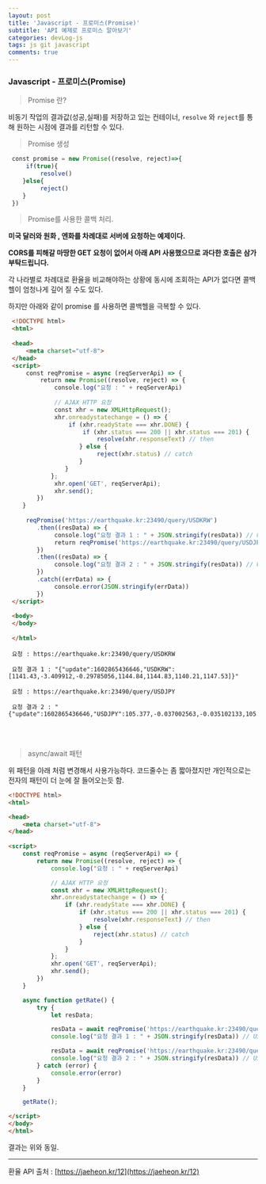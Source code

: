 ```yaml
---
layout: post
title: 'Javascript - 프로미스(Promise)'
subtitle: 'API 예제로 프로미스 알아보기'
categories: devLog-js
tags: js git javascript
comments: true
---
```


### Javascript - 프로미스(Promise)

> Promise 란?

비동기 작업의 결과값(성공,실패)를 저장하고 있는 컨테이너, `resolve` 와 `reject`를 통해 원하는 시점에 결과를 리턴할 수 있다.

> Promise 생성

```javascript
 const promise = new Promise((resolve, reject)=>{
     if(true){
         resolve()
    }else{
         reject()
    }
 })
```

> Promise를 사용한 콜백 처리.

**미국 달러와 원화 , 엔화를 차례대로 서버에 요청하는 예제이다.**

**CORS를 피해갈 마땅한 GET 요청이 없어서 아래 API 사용했으므로 과다한 호출은 삼가 부탁드립니다.**

각 나라별로 차례대로 환율을 비교해야하는 상황에 동시에 조회하는 API가 없다면 콜백 헬이 엄청나게 깊어 질 수도 있다.

하지만 아래와 같이 promise 를 사용하면 콜백헬을 극복할 수 있다.

```html
 <!DOCTYPE html>
 <html>
 ​
 <head>
     <meta charset="utf-8">
 </head>
 <script>
     const reqPromise = async (reqServerApi) => {
         return new Promise((resolve, reject) => {
             console.log("요청 : " + reqServerApi)
 ​
             // AJAX HTTP 요청
             const xhr = new XMLHttpRequest();
             xhr.onreadystatechange = () => {
                 if (xhr.readyState === xhr.DONE) {
                     if (xhr.status === 200 || xhr.status === 201) {
                         resolve(xhr.responseText) // then
                    } else {
                         reject(xhr.status) // catch
                    }
                }
            };
             xhr.open('GET', reqServerApi);
             xhr.send();
        })
    }
 ​
     reqPromise('https://earthquake.kr:23490/query/USDKRW')
        .then((resData) => {
             console.log("요청 결과 1 : " + JSON.stringify(resData)) // USDKRW 환율 결과
             return reqPromise('https://earthquake.kr:23490/query/USDJPY')
        })
        .then((resData) => {
             console.log("요청 결과 2 : " + JSON.stringify(resData)) // USDJPY 환율 결과
        })
        .catch((errData) => {
             console.error(JSON.stringify(errData))
        })
 </script>
 ​
 <body>
 </body>
 ​
 </html>
```

```
 요청 : https://earthquake.kr:23490/query/USDKRW  
 ​  
 요청 결과 1 : "{"update":1602865436646,"USDKRW":[1141.43,-3.409912,-0.29785056,1144.84,1144.83,1140.21,1147.53]}"  
 ​  
 요청 : https://earthquake.kr:23490/query/USDJPY  
 ​  
 요청 결과 2 : "{"update":1602865436646,"USDJPY":105.377,-0.037002563,-0.035102133,105.414,105.403,105.16,105.442]}"
```

<br>
<br>

> async/await 패턴

위 패턴을 아래 처럼 변경해서 사용가능하다. 코드줄수는 좀 짧아졌지만 개인적으로는 전자의 패턴이 더 눈에 잘 들어오는듯 함.

```html
<!DOCTYPE html>
<html>

<head>
    <meta charset="utf-8">
</head>
 
<script>
    const reqPromise = async (reqServerApi) => {
        return new Promise((resolve, reject) => {
            console.log("요청 : " + reqServerApi)

            // AJAX HTTP 요청  
            const xhr = new XMLHttpRequest();
            xhr.onreadystatechange = () => {
                if (xhr.readyState === xhr.DONE) {
                    if (xhr.status === 200 || xhr.status === 201) {
                        resolve(xhr.responseText) // then  
                    } else {
                        reject(xhr.status) // catch  
                    }
                }
            };
            xhr.open('GET', reqServerApi);
            xhr.send();
        })
    }

    async function getRate() {
        try {
            let resData;

            resData = await reqPromise('https://earthquake.kr:23490/query/USDKRW');
            console.log("요청 결과 1 : " + JSON.stringify(resData)) // USDKRW 환율 결과  

            resData = await reqPromise('https://earthquake.kr:23490/query/USDJPY');
            console.log("요청 결과 2 : " + JSON.stringify(resData)) // USDJPY 환율 결과  
        } catch (error) {
            console.error(error)
        }
    }

    getRate();

</script>
</body>
</html>
```
결과는 위와 동일.

---

환율 API 출처 : [https://jaeheon.kr/12](https://jaeheon.kr/12)
